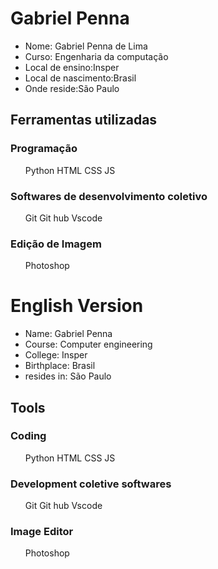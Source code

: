 <h1>Gabriel Penna</h1>

<ul>
  <li>Nome: Gabriel Penna de Lima</li>
  <li>Curso: Engenharia da computação</li>
  <li>Local de ensino:Insper</li>
  <li>Local de nascimento:Brasil</li>
  <li>Onde reside:São Paulo</li>
</ul>

<h2>Ferramentas utilizadas</h2>
<h3>Programação</h3>
<ul>
  Python
  HTML
  CSS
  JS
</ul>
<h3>Softwares de desenvolvimento coletivo</h3>
<ul>
  Git
  Git hub
  Vscode
</ul>
<h3>Edição de Imagem</h3>
<ul>
  Photoshop
</ul>

<h1>English Version</h1>

<ul>
  <li>Name: Gabriel Penna</li>
  <li>Course: Computer engineering</li>
  <li>College: Insper</li>
  <li>Birthplace: Brasil</li>
  <li>resides in: São Paulo</li>
</ul>

<h2>Tools</h2>
<h3>Coding</h3>
<ul>
  Python
  HTML
  CSS
  JS
</ul>
<h3>Development coletive softwares</h3>
<ul>
  Git
  Git hub
  Vscode
</ul>
<h3>Image Editor</h3>
<ul>
  Photoshop
</ul>

